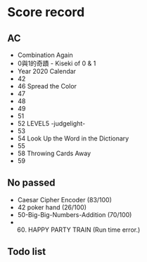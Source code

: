 # Score record
## AC
- Combination Again
- 0與1的奇蹟 - Kiseki of 0 & 1
- Year 2020 Calendar
- 42
- 46 Spread the Color
- 47
- 48
- 49
- 51
- 52 LEVEL5 -judgelight-
- 53
- 54 Look Up the Word in the Dictionary
- 55
- 58 Throwing Cards Away
- 59

## No passed
- Caesar Cipher Encoder (83/100)
- 42 poker hand (26/100)
- 50-Big-Big-Numbers-Addition (70/100)
- 60. HAPPY PARTY TRAIN (Run time error.)

## Todo list
